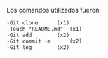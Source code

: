 Los comandos utilizados fueron:

	-Git clone		(x1)
	-Touch "README.md"	(x1)
	-Git add		(x2)
	-Git commit -m		(x2)
	-Git log		(x2)
